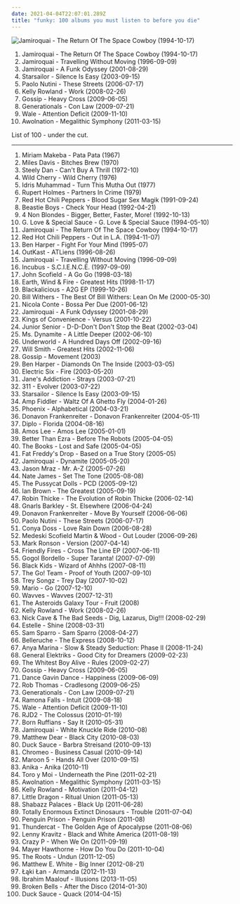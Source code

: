 ```yaml
---
date: 2021-04-04T22:07:01.289Z
title: "funky: 100 albums you must listen to before you die"
---
```

![Jamiroquai - The Return Of The Space Cowboy (1994-10-17)](http://coverartarchive.org/release/cac293d3-9ee1-495b-819f-524318f49432/26667277904-500.jpg "Jamiroquai - The Return Of The Space Cowboy (1994-10-17)")
<ol class="albums">
<li data-cover="http://coverartarchive.org/release/cac293d3-9ee1-495b-819f-524318f49432/26667277904-500.jpg" data-tags="acid jazz, funk" role="button">Jamiroquai - The Return Of The Space Cowboy (1994-10-17)</li>
<li data-cover="http://coverartarchive.org/release/e357d59f-7440-47bd-97c5-88c38c1080f8/7479486477-500.jpg" data-tags="funk, acid jazz" role="button">Jamiroquai - Travelling Without Moving (1996-09-09)</li>
<li data-cover="https://via.placeholder.com/450" data-tags="funk" role="button">Jamiroquai - A Funk Odyssey (2001-08-29)</li>
<li data-cover="https://img.discogs.com/-mn5m6C8PS1GcbLRs7crnsvmqq0=/fit-in/600x600/filters:strip_icc():format(jpeg):mode_rgb():quality(90)/discogs-images/R-7098914-1433699223-2052.jpeg.jpg" data-tags="britpop, indie rock" role="button">Starsailor - Silence Is Easy (2003-09-15)</li>
<li data-cover="http://coverartarchive.org/release/0f6aee88-6d56-34d2-a628-eead929a45e3/6358999364-500.jpg" data-tags="pop, singer-songwriter, indie" role="button">Paolo Nutini - These Streets (2006-07-17)</li>
<li data-cover="http://coverartarchive.org/release/57ecac8c-5207-4943-beff-c6096613cad5/10414860892-500.jpg" data-tags="pop-soul-rnb" role="button">Kelly Rowland - Work (2008-02-26)</li>
<li data-cover="http://coverartarchive.org/release/c9003d52-4214-422d-a0a2-4343fe9e75e0/6164086297-500.jpg" data-tags="classic rock, pop, rock, 80s, funky, breakbeat, underground" role="button">Gossip - Heavy Cross (2009-06-05)</li>
<li data-cover="https://img.discogs.com/98tNSm3zZhZn4UAGlv68_EoCTck=/fit-in/350x350/filters:strip_icc():format(jpeg):mode_rgb():quality(90)/discogs-images/R-2057953-1261415919.png.jpg" data-tags="indie, rock, soul, indie rock, american, funky, need to ch-ch-check out" role="button">Generationals - Con Law (2009-07-21)</li>
<li data-cover="http://coverartarchive.org/release/7fe11570-db06-4d5a-8e53-d841c8cc6b37/6032925292-500.jpg" data-tags="hip hop" role="button">Wale - Attention Deficit (2009-11-10)</li>
<li data-cover="http://coverartarchive.org/release/005a30f8-13e9-4d90-a48f-2a6647fcdb0c/11356969125-500.jpg" data-tags="electronic, indie rock, electronic rock" role="button">Awolnation - Megalithic Symphony (2011-03-15)</li>
</ol>
List of 100 - under the cut.
<!-- more -->

_________________

<ol class="albums">
<li data-cover="http://coverartarchive.org/release/e436d0c0-008b-3656-b7db-a8d228352f0d/7498580143-500.jpg" data-tags="african, africa" role="button">
Miriam Makeba - Pata Pata (1967)
</li>
<li data-cover="http://coverartarchive.org/release/b7cf6ab3-1fab-45cd-97a2-8e684ffcada1/1895278823-500.jpg" data-tags="jazz, jazz fusion, fusion" role="button">
Miles Davis - Bitches Brew (1970)
</li>
<li data-cover="http://coverartarchive.org/release/3f117e8c-4bb1-3fad-92d8-f931b9102ed1/7039923170-500.jpg" data-tags="70s, steely dan, classic rock, rock" role="button">
Steely Dan - Can't Buy A Thrill (1972-10)
</li>
<li data-cover="http://coverartarchive.org/release/8becec42-19d7-414a-bc3f-c2f122f1497e/14764743089-500.jpg" data-tags="funk" role="button">
Wild Cherry - Wild Cherry (1976)
</li>
<li data-cover="https://via.placeholder.com/450" data-tags="70s, funk, groove, funky, 1970's, beat, sampling, drummer, creed taylor, funky drummer, cti recording, great 70s, idris muhammad, good 70s stuff" role="button">
Idris Muhammad - Turn This Mutha Out (1977)
</li>
<li data-cover="http://coverartarchive.org/release/43874469-e28e-4f7f-94fa-f99e4017bbf1/17944378972-500.jpg" data-tags="easy listening, funky, silly, geffen records, albums to listen to" role="button">
Rupert Holmes - Partners In Crime (1979)
</li>
<li data-cover="https://via.placeholder.com/450" data-tags="rock, funk rock, funk" role="button">
Red Hot Chili Peppers - Blood Sugar Sex Magik (1991-09-24)
</li>
<li data-cover="https://img.discogs.com/wqTkBm7nyv0Jjd9K8-lFG4c2Thk=/fit-in/600x337/filters:strip_icc():format(jpeg):mode_rgb():quality(90)/discogs-images/R-2694470-1520581573-8313.jpeg.jpg" data-tags="hip-hop, 90s" role="button">
Beastie Boys - Check Your Head (1992-04-21)
</li>
<li data-cover="http://coverartarchive.org/release/802a9b0f-76f1-48b1-a386-453aa6760950/8528725183-500.jpg" data-tags="alternative rock, female vocalists, 90s, rock" role="button">
4 Non Blondes - Bigger, Better, Faster, More! (1992-10-13)
</li>
<li data-cover="http://coverartarchive.org/release/a9bc984c-c725-4fc7-8864-7835b7bc255b/9576050460-500.jpg" data-tags="mellow" role="button">
G. Love & Special Sauce - G. Love & Special Sauce (1994-05-10)
</li>
<li data-cover="http://coverartarchive.org/release/cac293d3-9ee1-495b-819f-524318f49432/26667277904-500.jpg" data-tags="acid jazz, funk" role="button">
Jamiroquai - The Return Of The Space Cowboy (1994-10-17)
</li>
<li data-cover="http://coverartarchive.org/release/599d1dcd-bb96-4802-91c4-f7afcb0143e1/9742630617-500.jpg" data-tags="90s, rock" role="button">
Red Hot Chili Peppers - Out in L.A. (1994-11-07)
</li>
<li data-cover="http://coverartarchive.org/release/ce04d4ed-9cda-4d1d-8304-33f143db0b6a/6375099104-500.jpg" data-tags="blues, rock, acoustic" role="button">
Ben Harper - Fight For Your Mind (1995-07)
</li>
<li data-cover="https://img.discogs.com/gEhw9pey67pqM2oLZpQJD51Kf7I=/fit-in/600x549/filters:strip_icc():format(jpeg):mode_rgb():quality(90)/discogs-images/R-15824468-1598470865-3517.jpeg.jpg" data-tags="hip-hop" role="button">
OutKast - ATLiens (1996-08-26)
</li>
<li data-cover="http://coverartarchive.org/release/e357d59f-7440-47bd-97c5-88c38c1080f8/7479486477-500.jpg" data-tags="funk, acid jazz" role="button">
Jamiroquai - Travelling Without Moving (1996-09-09)
</li>
<li data-cover="http://coverartarchive.org/release/18622368-24e9-45ce-93d5-be2e4f45b3b3/8631104442-500.jpg" data-tags="alternative rock, funk metal, rock" role="button">
Incubus - S.C.I.E.N.C.E. (1997-09-09)
</li>
<li data-cover="https://via.placeholder.com/450" data-tags="jazz" role="button">
John Scofield - A Go Go (1998-03-18)
</li>
<li data-cover="http://coverartarchive.org/release/b05fbfb7-833e-4f40-acbf-103539bec01b/9531215044-500.jpg" data-tags="funk, soul" role="button">
Earth, Wind & Fire - Greatest Hits (1998-11-17)
</li>
<li data-cover="http://coverartarchive.org/release/87981701-cc00-3c5c-af07-00050c115435/24559007750-500.jpg" data-tags="hip-hop, funk, underground hip-hop, funk-hop" role="button">
Blackalicious - A2G EP (1999-10-26)
</li>
<li data-cover="http://coverartarchive.org/release/3647baa2-ca82-4df1-b760-b3486584b8ea/3082033572-500.jpg" data-tags="soul" role="button">
Bill Withers - The Best Of Bill Withers: Lean On Me (2000-05-30)
</li>
<li data-cover="http://coverartarchive.org/release/96fe63e2-7ded-4b69-a79d-b7ff407dcd69/17622833440-500.jpg" data-tags="jazz, nu jazz, bossa nova" role="button">
Nicola Conte - Bossa Per Due (2001-06-12)
</li>
<li data-cover="https://via.placeholder.com/450" data-tags="funk" role="button">
Jamiroquai - A Funk Odyssey (2001-08-29)
</li>
<li data-cover="http://coverartarchive.org/release/34d72fb7-f20c-4caa-98aa-178249a8dc95/3038759182-500.jpg" data-tags="indie pop" role="button">
Kings of Convenience - Versus (2001-10-22)
</li>
<li data-cover="http://coverartarchive.org/release/7c71b328-e6ab-48b1-96b8-f1df0fca78eb/2981796820-500.jpg" data-tags="electronic, electronica, happy, dance" role="button">
Junior Senior - D-D-Don't Don't Stop the Beat (2002-03-04)
</li>
<li data-cover="https://img.discogs.com/baBrrEXdC611-Ky9Eut2JutCZuE=/fit-in/268x267/filters:strip_icc():format(jpeg):mode_rgb():quality(90)/discogs-images/R-140881-1504651580-2909.jpeg.jpg" data-tags="hip-hop, funky" role="button">
Ms. Dynamite - A Little Deeper (2002-06-10)
</li>
<li data-cover="http://coverartarchive.org/release/7c35ff51-e81a-4ccc-888f-9b27c5f558f0/1630166366-500.jpg" data-tags="electronic, techno" role="button">
Underworld - A Hundred Days Off (2002-09-16)
</li>
<li data-cover="https://img.discogs.com/ozz0utlOa_aaOwpUNG8dyC34TCQ=/fit-in/600x596/filters:strip_icc():format(jpeg):mode_rgb():quality(90)/discogs-images/R-6225377-1414166523-8650.jpeg.jpg" data-tags="hip-hop, rap" role="button">
Will Smith - Greatest Hits (2002-11-06)
</li>
<li data-cover="http://coverartarchive.org/release/0b2a8e12-f21a-47bd-992a-cd3ad8cf44fb/19991255154-500.jpg" data-tags="jazz, pop, rock, soul, instrumental, acoustic, motown, funk, funky, groovy, jecks" role="button">
Gossip - Movement (2003)
</li>
<li data-cover="http://coverartarchive.org/release/5e500047-978a-44d4-84ef-f714be4235ec/16071252194-500.jpg" data-tags="rock, soul, blues, ben harper" role="button">
Ben Harper - Diamonds On The Inside (2003-03-05)
</li>
<li data-cover="https://img.discogs.com/eMQQeWN88L92aQyCEfAU2kIQNJk=/fit-in/528x534/filters:strip_icc():format(jpeg):mode_rgb():quality(90)/discogs-images/R-376779-1128950534.jpeg.jpg" data-tags="rock, indie, disco rock" role="button">
Electric Six - Fire (2003-05-20)
</li>
<li data-cover="http://coverartarchive.org/release/85ffc0b7-1878-3ccb-9270-1d2f2d1595b3/24919226700-500.jpg" data-tags="rock" role="button">
Jane's Addiction - Strays (2003-07-21)
</li>
<li data-cover="http://coverartarchive.org/release/a14d0a2d-6132-447e-8d32-7aecfbea27e3/5597516047-500.jpg" data-tags="rock, alternative rock, favorite" role="button">
311 - Evolver (2003-07-22)
</li>
<li data-cover="https://img.discogs.com/-mn5m6C8PS1GcbLRs7crnsvmqq0=/fit-in/600x600/filters:strip_icc():format(jpeg):mode_rgb():quality(90)/discogs-images/R-7098914-1433699223-2052.jpeg.jpg" data-tags="britpop, indie rock" role="button">
Starsailor - Silence Is Easy (2003-09-15)
</li>
<li data-cover="http://coverartarchive.org/release/a5ad949c-a2c5-35d0-86c8-7a54cde44ba1/15258576861-500.jpg" data-tags="funk, neo-soul, funky" role="button">
Amp Fiddler - Waltz Of A Ghetto Fly (2004-01-26)
</li>
<li data-cover="http://coverartarchive.org/release/60f0b2d1-91e8-44a7-af2c-aa31390fbcb8/2142598614-500.jpg" data-tags="indie, indiepop, french" role="button">
Phoenix - Alphabetical (2004-03-21)
</li>
<li data-cover="http://coverartarchive.org/release/570e3951-5811-462e-af10-a5571406d2e1/16436830735-500.jpg" data-tags="acoustic, folk pop surf singer, surf" role="button">
Donavon Frankenreiter - Donavon Frankenreiter (2004-05-11)
</li>
<li data-cover="http://coverartarchive.org/release/1bcf401a-cc47-3dcb-b4e6-0d03db5016f4/11671958921-500.jpg" data-tags="downtempo" role="button">
Diplo - Florida (2004-08-16)
</li>
<li data-cover="http://coverartarchive.org/release/21a61aea-caa7-4f5c-887e-960a0a479bbd/19505380379-500.jpg" data-tags="soul" role="button">
Amos Lee - Amos Lee (2005-01-01)
</li>
<li data-cover="http://coverartarchive.org/release/2dee8131-bc71-4174-a57a-4a4292b8dfa3/15473808709-500.jpg" data-tags="00s" role="button">
Better Than Ezra - Before The Robots (2005-04-05)
</li>
<li data-cover="http://coverartarchive.org/release/5768327e-cb12-3468-b383-db13f9591a03/11349737637-500.jpg" data-tags="electronic, experimental, avantgardener, avantgarde" role="button">
The Books - Lost and Safe (2005-04-05)
</li>
<li data-cover="http://coverartarchive.org/release/0b3d401e-aa43-3e84-9b9b-51e0b67bce8a/5921779355-500.jpg" data-tags="reggae, dub" role="button">
Fat Freddy's Drop - Based on a True Story (2005-05)
</li>
<li data-cover="https://via.placeholder.com/450" data-tags="funk" role="button">
Jamiroquai - Dynamite (2005-05-20)
</li>
<li data-cover="http://coverartarchive.org/release/2659751f-9da5-4425-b070-457d8cf16567/6169026137-500.jpg" data-tags="pop, singer-songwriter" role="button">
Jason Mraz - Mr. A-Z (2005-07-26)
</li>
<li data-cover="https://img.discogs.com/27DNyT9_2ip2Y1A-3RMFlA3FzuE=/fit-in/600x600/filters:strip_icc():format(jpeg):mode_rgb():quality(90)/discogs-images/R-2192248-1269004643.jpeg.jpg" data-tags="soul, funky" role="button">
Nate James - Set The Tone (2005-08-08)
</li>
<li data-cover="http://coverartarchive.org/release/46c02eab-b147-480d-ac22-dad4bed8bcfe/9258435555-500.jpg" data-tags="rnb, pop" role="button">
The Pussycat Dolls - PCD (2005-09-12)
</li>
<li data-cover="https://img.discogs.com/7gY087YOdtc2jyjDk6RavVieYMk=/fit-in/600x599/filters:strip_icc():format(jpeg):mode_rgb():quality(90)/discogs-images/R-1462353-1249391008.jpeg.jpg" data-tags="rock, alternative, alternative rock, indie rock, singer-songwriter" role="button">
Ian Brown - The Greatest (2005-09-19)
</li>
<li data-cover="http://coverartarchive.org/release/0c0fdc8c-8913-464b-b5fc-90a151b7553c/1363185432-500.jpg" data-tags="robin thicke, rnb, soul" role="button">
Robin Thicke - The Evolution of Robin Thicke (2006-02-14)
</li>
<li data-cover="http://coverartarchive.org/release/c1611009-48c0-4171-a26d-698a57cfde9e/3985245895-500.jpg" data-tags="funk, soul" role="button">
Gnarls Barkley - St. Elsewhere (2006-04-24)
</li>
<li data-cover="https://img.discogs.com/Lbx9N_QVLXyV53ujYKYVT9qAWvY=/fit-in/155x155/filters:strip_icc():format(jpeg):mode_rgb():quality(90)/discogs-images/R-703341-1149633179.jpeg.jpg" data-tags="folk, singing songwriters, alternative, donavon frankenreiter" role="button">
Donavon Frankenreiter - Move By Yourself (2006-06-06)
</li>
<li data-cover="http://coverartarchive.org/release/0f6aee88-6d56-34d2-a628-eead929a45e3/6358999364-500.jpg" data-tags="pop, singer-songwriter, indie" role="button">
Paolo Nutini - These Streets (2006-07-17)
</li>
<li data-cover="https://img.discogs.com/BPkqzWGU1fFLuEFQKGLyaENmPPo=/fit-in/600x595/filters:strip_icc():format(jpeg):mode_rgb():quality(90)/discogs-images/R-809803-1611096240-4591.jpeg.jpg" data-tags="soul, funky, r&b, relaxing, neo soul, neo-soul, gospel soul, modern world soul music, a r-ski- fav" role="button">
Conya Doss - Love Rain Down (2006-08-28)
</li>
<li data-cover="http://coverartarchive.org/release/9df02f35-9e0d-4684-a0cb-1a28ee6a0567/14931066640-500.jpg" data-tags="jazz, groove" role="button">
Medeski Scofield Martin & Wood - Out Louder (2006-09-26)
</li>
<li data-cover="http://coverartarchive.org/release/87935910-79cc-4b90-bd9f-9c3d2e08176e/8740605245-500.jpg" data-tags="funk, cover, jazz" role="button">
Mark Ronson - Version (2007-04-14)
</li>
<li data-cover="https://img.discogs.com/lJVXZXjc1EepZ7p_FFjlJ8PR2Cc=/fit-in/280x280/filters:strip_icc():format(jpeg):mode_rgb():quality(90)/discogs-images/R-998506-1250011445.jpeg.jpg" data-tags="indie" role="button">
Friendly Fires - Cross The Line EP (2007-06-11)
</li>
<li data-cover="http://coverartarchive.org/release/30ef723e-c30e-3e1a-91f9-7c290e2837bc/19388524668-500.jpg" data-tags="gypsy punk" role="button">
Gogol Bordello - Super Taranta! (2007-07-09)
</li>
<li data-cover="https://img.discogs.com/J3QelBBCQzUMTyfU6BitSs6CaO8=/fit-in/320x307/filters:strip_icc():format(jpeg):mode_rgb():quality(90)/discogs-images/R-1523150-1283957985.jpeg.jpg" data-tags="indie pop, indie" role="button">
Black Kids - Wizard of Ahhhs (2007-08-11)
</li>
<li data-cover="http://coverartarchive.org/release/aea336b8-1c7f-3e9b-9d0b-bec2194f3419/28649007939-500.jpg" data-tags="indie, 00s, heavy rotation" role="button">
The Go! Team - Proof of Youth (2007-09-10)
</li>
<li data-cover="http://coverartarchive.org/release/2fbe424a-cf39-4887-954b-9dc3b6665c95/9465629868-500.jpg" data-tags="rnb, trey" role="button">
Trey Songz - Trey Day (2007-10-02)
</li>
<li data-cover="http://coverartarchive.org/release/ee8ebad3-834c-4588-996d-088f08b9c12a/25180352483-500.jpg" data-tags="hip-hop, rnb" role="button">
Mario - Go (2007-12-10)
</li>
<li data-cover="http://coverartarchive.org/release/5e883ea3-d5f7-4854-80a2-8b6811e594cd/22248133603-500.jpg" data-tags="rock, funk, noise pop, funky, groovy, trip, jecks, noise-fi, in queue no tracks" role="button">
Wavves - Wavves (2007-12-31)
</li>
<li data-cover="https://img.discogs.com/3EuGRj1Niu-gr54UjDtoeO_-Szc=/fit-in/600x600/filters:strip_icc():format(jpeg):mode_rgb():quality(90)/discogs-images/R-1932415-1319718765.jpeg.jpg" data-tags="soul, female vocalists, electronic, jazz, indie pop" role="button">
The Asteroids Galaxy Tour - Fruit (2008)
</li>
<li data-cover="http://coverartarchive.org/release/57ecac8c-5207-4943-beff-c6096613cad5/10414860892-500.jpg" data-tags="pop-soul-rnb" role="button">
Kelly Rowland - Work (2008-02-26)
</li>
<li data-cover="https://img.discogs.com/JE48EDzF9aL5pN0N4zcrQ9eW7aE=/fit-in/600x600/filters:strip_icc():format(jpeg):mode_rgb():quality(90)/discogs-images/R-4433334-1376410430-7315.jpeg.jpg" data-tags="post-punk" role="button">
Nick Cave & The Bad Seeds - Dig, Lazarus, Dig!!! (2008-02-29)
</li>
<li data-cover="https://img.discogs.com/Tm4kXdNQr84UcRb74wTdVWb6wiA=/fit-in/450x426/filters:strip_icc():format(jpeg):mode_rgb():quality(90)/discogs-images/R-1409572-1217259816.jpeg.jpg" data-tags="rnb, soul" role="button">
Estelle - Shine (2008-03-31)
</li>
<li data-cover="https://via.placeholder.com/450" data-tags="dance, funk, synthpop" role="button">
Sam Sparro - Sam Sparro (2008-04-27)
</li>
<li data-cover="http://coverartarchive.org/release/6e63c7bd-e2e6-4f51-b2ba-196ceb9cb1eb/9501207392-500.jpg" data-tags="soul, my-love, belleruche" role="button">
Belleruche - The Express (2008-10-12)
</li>
<li data-cover="https://img.discogs.com/1yUYXbMd-1P7YRiS710HOsetOTw=/fit-in/600x567/filters:strip_icc():format(jpeg):mode_rgb():quality(90)/discogs-images/R-2159048-1267195191.jpeg.jpg" data-tags="nu jazz, chillout, electropop, indie, jazz, pop, chill, rock, instrumental, alternative, alternative rock, folk, indie pop, indie rock, female vocalists, downtempo, dub, singer-songwriter, acoustic, fusion, world, post-punk, soft rock, funk, jazz-funk, blues, house, indietronica, lounge, drum and bass, dream pop, american, funky, mellow, nu-jazz, smooth, folktronica, rnb, groovy, female vocalist, rhythm and blues, greys anatomy, neo soul, neo-soul, jazzy hip hop, nu-bluz, nu-bluz funky grooves in the e-lounge, electronic-folk, bay area best, groovelife advocate" role="button">
Anya Marina - Slow & Steady Seduction: Phase II (2008-11-24)
</li>
<li data-cover="http://coverartarchive.org/release/a72f2070-169d-438e-9ed8-2e7bf800c271/15635587996-500.jpg" data-tags="pop, soul, funky, check it" role="button">
General Elektriks - Good City for Dreamers (2009-02-23)
</li>
<li data-cover="https://img.discogs.com/CEympDX1u4FWYHhBclMI9h-ijx8=/fit-in/500x500/filters:strip_icc():format(jpeg):mode_rgb():quality(90)/discogs-images/R-1626055-1233084808.jpeg.jpg" data-tags="indie" role="button">
The Whitest Boy Alive - Rules (2009-02-27)
</li>
<li data-cover="http://coverartarchive.org/release/c9003d52-4214-422d-a0a2-4343fe9e75e0/6164086297-500.jpg" data-tags="classic rock, pop, rock, 80s, funky, breakbeat, underground" role="button">
Gossip - Heavy Cross (2009-06-05)
</li>
<li data-cover="http://coverartarchive.org/release/91d33912-b3b3-4902-8c86-521d5311f503/15093112862-500.jpg" data-tags="experimental, post-hardcore" role="button">
Dance Gavin Dance - Happiness (2009-06-09)
</li>
<li data-cover="http://coverartarchive.org/release/2e31f7ac-f636-4d29-b9ec-e4e9a093e300/22071490051-500.jpg" data-tags="pop rock" role="button">
Rob Thomas - Cradlesong (2009-06-25)
</li>
<li data-cover="https://img.discogs.com/98tNSm3zZhZn4UAGlv68_EoCTck=/fit-in/350x350/filters:strip_icc():format(jpeg):mode_rgb():quality(90)/discogs-images/R-2057953-1261415919.png.jpg" data-tags="indie, rock, soul, indie rock, american, funky, need to ch-ch-check out" role="button">
Generationals - Con Law (2009-07-21)
</li>
<li data-cover="http://coverartarchive.org/release/9a513fa8-3fea-4366-a290-b27c9fc5df19/15199998026-500.jpg" data-tags="soul, alternative, indie rock, funky, eternal love" role="button">
Ramona Falls - Intuit (2009-08-18)
</li>
<li data-cover="http://coverartarchive.org/release/7fe11570-db06-4d5a-8e53-d841c8cc6b37/6032925292-500.jpg" data-tags="hip hop" role="button">
Wale - Attention Deficit (2009-11-10)
</li>
<li data-cover="http://coverartarchive.org/release/54dcaa7b-fbec-3b9d-845a-542598ff0eed/22997559585-500.jpg" data-tags="hip-hop, trip-hop" role="button">
RJD2 - The Colossus (2010-01-19)
</li>
<li data-cover="https://img.discogs.com/aKvD84PsGP6leMvRXQ6WxgKaB_E=/fit-in/520x520/filters:strip_icc():format(jpeg):mode_rgb():quality(90)/discogs-images/R-5594138-1567658174-4707.jpeg.jpg" data-tags="soul, funky, warp records, listen to this, music to listen to in 2010" role="button">
Born Ruffians - Say It (2010-05-31)
</li>
<li data-cover="https://via.placeholder.com/450" data-tags="funky, jamiroquai" role="button">
Jamiroquai - White Knuckle Ride (2010-08)
</li>
<li data-cover="http://coverartarchive.org/release/ac4f4dff-0953-4033-971a-71598749ca8e/8152156560-500.jpg" data-tags="pop, ghostly international" role="button">
Matthew Dear - Black City (2010-08-03)
</li>
<li data-cover="http://coverartarchive.org/release/8757f5c0-2398-4157-b6c7-954f079794b1/27852846292-500.jpg" data-tags="dance, house" role="button">
Duck Sauce - Barbra Streisand (2010-09-13)
</li>
<li data-cover="https://img.discogs.com/QPBKF9KfoAp57G5s8VskAz9eFT8=/fit-in/600x599/filters:strip_icc():format(jpeg):mode_rgb():quality(90)/discogs-images/R-2475210-1286108215.jpeg.jpg" data-tags="electronic, funk" role="button">
Chromeo - Business Casual (2010-09-14)
</li>
<li data-cover="https://img.discogs.com/4sJ6SVYCfJ7DnGKLNrUN3vvIINE=/fit-in/600x600/filters:strip_icc():format(jpeg):mode_rgb():quality(90)/discogs-images/R-2523213-1476638969-6988.jpeg.jpg" data-tags="pop, maroon 5" role="button">
Maroon 5 - Hands All Over (2010-09-15)
</li>
<li data-cover="https://img.discogs.com/ASYC1WJYsNXjZ288Z1_x5gqAwMk=/fit-in/600x600/filters:strip_icc():format(jpeg):mode_rgb():quality(90)/discogs-images/R-2555960-1296238358.jpeg.jpg" data-tags="indie pop, krautrock, psychedelic rock" role="button">
Anika - Anika (2010-11)
</li>
<li data-cover="http://coverartarchive.org/release/03b381ba-f859-3da0-873c-e359c56f25dd/12929911749-500.jpg" data-tags="indie pop, psychedelic" role="button">
Toro y Moi - Underneath the Pine (2011-02-21)
</li>
<li data-cover="http://coverartarchive.org/release/005a30f8-13e9-4d90-a48f-2a6647fcdb0c/11356969125-500.jpg" data-tags="electronic, indie rock, electronic rock" role="button">
Awolnation - Megalithic Symphony (2011-03-15)
</li>
<li data-cover="https://via.placeholder.com/450" data-tags="motivation" role="button">
Kelly Rowland - Motivation (2011-04-12)
</li>
<li data-cover="https://img.discogs.com/SmWzFHMp4iRkXEpAx0Oc-PKF90I=/fit-in/450x453/filters:strip_icc():format(jpeg):mode_rgb():quality(90)/discogs-images/R-3033588-1312713162.jpeg.jpg" data-tags="trip-hop" role="button">
Little Dragon - Ritual Union (2011-05-13)
</li>
<li data-cover="https://img.discogs.com/3JJlYvSB0I_2zpEMhqc3yQF61k8=/fit-in/300x300/filters:strip_icc():format(jpeg):mode_rgb():quality(90)/discogs-images/R-2960146-1497979777-4865.jpeg.jpg" data-tags="hip-hop, experimental hip-hop" role="button">
Shabazz Palaces - Black Up (2011-06-28)
</li>
<li data-cover="https://img.discogs.com/0ZPRLT6yZCcmbeRD0RYkuUiDkE4=/fit-in/590x590/filters:strip_icc():format(jpeg):mode_rgb():quality(90)/discogs-images/R-3031107-1312506095.jpeg.jpg" data-tags="future garage" role="button">
Totally Enormous Extinct Dinosaurs - Trouble (2011-07-04)
</li>
<li data-cover="https://img.discogs.com/BkL6DSDPf6DPEe_flxeG2_FY-ZE=/fit-in/600x600/filters:strip_icc():format(jpeg):mode_rgb():quality(90)/discogs-images/R-3073587-1314461072.jpeg.jpg" data-tags="soul, funky, albums in my collection" role="button">
Penguin Prison - Penguin Prison (2011-08)
</li>
<li data-cover="http://coverartarchive.org/release/6a70ed63-1d53-4fe2-b048-9fb8980d9c23/25579607271-500.jpg" data-tags="electronic, jazz, soul, funk, jazz fusion, brainfeeder" role="button">
Thundercat - The Golden Age of Apocalypse (2011-08-06)
</li>
<li data-cover="http://coverartarchive.org/release/002ac98a-b6f5-460f-9ff2-8aa2ca5a2722/14502876960-500.jpg" data-tags="funk" role="button">
Lenny Kravitz - Black and White America (2011-08-19)
</li>
<li data-cover="https://img.discogs.com/_my-Nm99tDlCvFGBTKyhGAR_yHo=/fit-in/500x500/filters:strip_icc():format(jpeg):mode_rgb():quality(90)/discogs-images/R-10471813-1498130631-5231.jpeg.jpg" data-tags="disco, chillout, soul, uk, dance, motown, funk, house, indietronica, 90s, funky, groovy, soulful house, beach house, lp, chic, hh" role="button">
Crazy P - When We On (2011-09-19)
</li>
<li data-cover="http://coverartarchive.org/release/15a0d39a-586d-4b1e-94ca-953f4cabacdc/10642154772-500.jpg" data-tags="hip-hop, electronic, trip-hop, pop, soul, female vocalists, funky, sex, neo soul, soul revival" role="button">
Mayer Hawthorne - How Do You Do (2011-10-04)
</li>
<li data-cover="http://coverartarchive.org/release/17105002-a6fd-4f92-9589-aa7f98073638/4785732549-500.jpg" data-tags="hip hop" role="button">
The Roots - Undun (2011-12-05)
</li>
<li data-cover="http://coverartarchive.org/release/0902b301-e000-41d7-880b-e2523e55642a/4281872887-500.jpg" data-tags="soul" role="button">
Matthew E. White - Big Inner (2012-08-21)
</li>
<li data-cover="http://coverartarchive.org/release/051df6e9-2ffd-4d6c-85d8-bac27b0dd711/2932845844-500.jpg" data-tags="electronic, soul, alternative, experimental, funk, funky, must have" role="button">
Łąki Łan - Armanda (2012-11-13)
</li>
<li data-cover="http://coverartarchive.org/release/1f48c834-23b7-4e5c-a4f8-9f1cf9e45c33/5700304800-500.jpg" data-tags="jazz, epic, trumpet, jazz fusion, jazz funk, funky, world jazz, this album saved my life, fav albums of all time, the very embodiment of musical eclecticism and creativity" role="button">
Ibrahim Maalouf - Illusions (2013-11-05)
</li>
<li data-cover="http://coverartarchive.org/release/f86081b0-a7bb-4b9d-b68a-5aad0478e968/6373370107-500.jpg" data-tags="synthpop, indie pop" role="button">
Broken Bells - After the Disco (2014-01-30)
</li>
<li data-cover="http://coverartarchive.org/release/527c41b5-78a5-4975-989e-38416f9c976b/7041430564-500.jpg" data-tags="disco, dance, house, funky, disco house" role="button">
Duck Sauce - Quack (2014-04-15)
</li>
</ol>